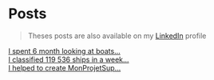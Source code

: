 # Posts

> Theses posts are also available on my [LinkedIn](https://fr.linkedin.com/in/benoît-boidin-276124a3) profile

[I spent 6 month looking at boats...](/posts/look_at_boats)  
[I classified 119 536 ships in a week...](/posts/identification)  
[I helped to create MonProjetSup...](/posts/monprojetsup)
